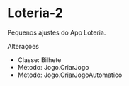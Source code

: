 # Loteria-2
Pequenos ajustes do App Loteria.

<p>Alterações</p>
<ul>
  <li>Classe: Bilhete</li>
  <li>Método: Jogo.CriarJogo</li>
  <li>Método: Jogo.CriarJogoAutomatico</li>  
</ul>

